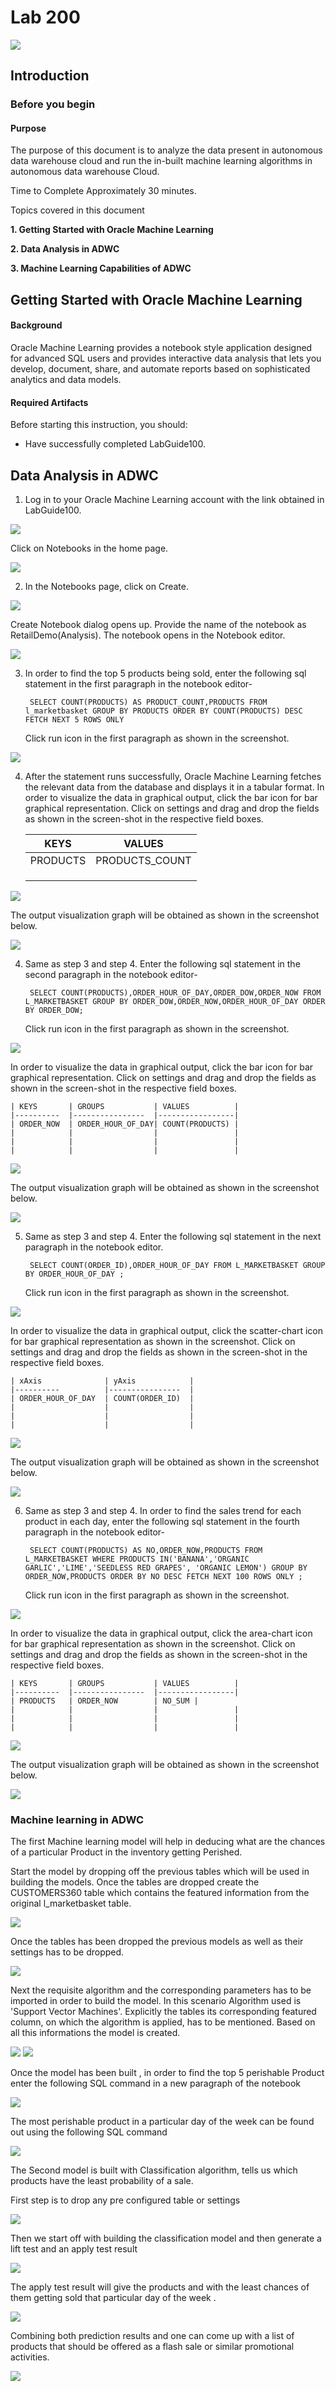 # Lab 200
 

   
   ![](./images/int.png)

## Introduction


### Before you begin
#### Purpose
The purpose of this document is to analyze the data present in autonomous data warehouse cloud and run the in-built machine learning algorithms in autonomous data warehouse Cloud.

Time to Complete
Approximately 30 minutes.

Topics covered in this document

**1. Getting Started with Oracle Machine Learning**

**2. Data Analysis in ADWC**

**3. Machine Learning Capabilities of ADWC**


## Getting Started with Oracle Machine Learning


#### Background

Oracle Machine Learning provides a notebook style application designed for advanced SQL users and provides interactive data analysis that lets you develop, document, share, and automate reports based on sophisticated analytics and data models. 

#### Required Artifacts
Before starting this instruction, you should:
-	Have successfully completed LabGuide100.

## Data Analysis in ADWC
1. Log in to your Oracle Machine Learning account with the link obtained in LabGuide100.

![](./images/login.png)

   Click on Notebooks in the home page.
   
![](./images/notebook.png)


2. In the Notebooks page, click on Create.

![](./images/createnotebook.png)

   Create Notebook dialog opens up. Provide the name of the notebook as RetailDemo(Analysis). The notebook opens in the Notebook editor.

![](./images/createnotebookdialogbox.png)


3. In order to find the top 5 products being sold, enter the following sql statement in the first paragraph in the notebook editor-

        SELECT COUNT(PRODUCTS) AS PRODUCT_COUNT,PRODUCTS FROM l_marketbasket GROUP BY PRODUCTS ORDER BY COUNT(PRODUCTS) DESC FETCH NEXT 5 ROWS ONLY 

   Click run icon in the first paragraph as shown in the screenshot.
   
![](./images/firstsql.png)


4. After the statement runs successfully, Oracle Machine Learning fetches the relevant data from the database and displays it in a tabular format. 
   In order to visualize the data in graphical output, click the bar icon for bar graphical representation.
   Click on settings and drag and drop the fields as shown in the screen-shot in the respective field boxes.
   
    | KEYS       | VALUES           |     
    |----------  |----------------  |
    | PRODUCTS   | PRODUCTS_COUNT   |     
    |            |                  |     
    |            |                  |     
    |            |                  |    

![](./images/firstsqlmid1.png)

   The output visualization graph will be obtained as shown in the screenshot below.

![](./images/firstsqloutput.png)


4. Same as step 3 and step 4. 
   Enter the following sql statement in the second paragraph in the notebook editor-

        SELECT COUNT(PRODUCTS),ORDER_HOUR_OF_DAY,ORDER_DOW,ORDER_NOW FROM L_MARKETBASKET GROUP BY ORDER_DOW,ORDER_NOW,ORDER_HOUR_OF_DAY ORDER BY ORDER_DOW; 

    Click run icon in the first paragraph as shown in the screenshot.

![](./images/secondsql.png)

   In order to visualize the data in graphical output, click the bar icon for bar graphical representation.
   Click on settings and drag and drop the fields as shown in the screen-shot in the respective field boxes.
   
    | KEYS       | GROUPS           | VALUES          |  
    |----------  |----------------  |-----------------|
    | ORDER_NOW  | ORDER_HOUR_OF_DAY| COUNT(PRODUCTS) |    
    |            |                  |                 |
    |            |                  |                 |
    |            |                  |                 |
   
![](./images/secondsqlmid.png)

   The output visualization graph will be obtained as shown in the screenshot below.
   
![](./images/secondsqloutput.png)


5. Same as step 3 and step 4. 
   Enter the following sql statement in the next paragraph in the notebook editor. 

        SELECT COUNT(ORDER_ID),ORDER_HOUR_OF_DAY FROM L_MARKETBASKET GROUP BY ORDER_HOUR_OF_DAY ;
   Click run icon in the first paragraph as shown in the screenshot.

![](./images/thirdsql.png)

   In order to visualize the data in graphical output, click the scatter-chart icon for bar graphical representation as shown in the screenshot.
   Click on settings and drag and drop the fields as shown in the screen-shot in the respective field boxes.
   
    | xAxis              | yAxis            |          
    |----------          |----------------  |
    | ORDER_HOUR_OF_DAY  | COUNT(ORDER_ID)  |                 
    |                    |                  |                 
    |                    |                  |                 
    |                    |                  |                 
   
![](./images/thirdsqlmid.png)

   The output visualization graph will be obtained as shown in the screenshot below.
   
![](./images/thirdsqloutput.png)


6. Same as step 3 and step 4. 
   In order to find the sales trend for each product in each day, enter the following sql statement in the fourth paragraph in the notebook editor-

        SELECT COUNT(PRODUCTS) AS NO,ORDER_NOW,PRODUCTS FROM L_MARKETBASKET WHERE PRODUCTS IN('BANANA','ORGANIC GARLIC','LIME','SEEDLESS RED GRAPES', 'ORGANIC LEMON') GROUP BY ORDER_NOW,PRODUCTS ORDER BY NO DESC FETCH NEXT 100 ROWS ONLY ;
   Click run icon in the first paragraph as shown in the screenshot.

![](./images/fourthsql.png)

   In order to visualize the data in graphical output, click the area-chart icon for bar graphical representation as shown in the screenshot.
   Click on settings and drag and drop the fields as shown in the screen-shot in the respective field boxes.
   
   
    | KEYS       | GROUPS           | VALUES          |  
    |----------  |----------------  |-----------------|
    | PRODUCTS   | ORDER_NOW        | NO_SUM |    
    |            |                  |                 |
    |            |                  |                 |
    |            |                  |                 |
   
![](./images/fourthsqlmid.png)

   The output visualization graph will be obtained as shown in the screenshot below.
   
![](./images/fourthsqloutput.png)



### Machine learning in ADWC

The first Machine learning model will help in deducing what are the chances of a particular Product in the inventory getting Perished.

Start the model by dropping off the previous tables which will be used in building the models.
Once the tables are dropped create the CUSTOMERS360 table which contains the featured information from the original l_marketbasket table.

![](./images/Capture1b.PNG)

Once the tables has been dropped the previous models as well as their settings has to be dropped.

![](./images/Capture2b.PNG)

Next the requisite algorithm and the corresponding parameters has to be imported in order to build the model. In this scenario Algorithm used is 'Support Vector Machines'. Explicitly the tables its corresponding featured column, on which the algorithm is applied, has to be mentioned. Based on all this informations the model is created.

![](./images/Capture3b.PNG)
![](./images/Capture4b.PNG)

Once the model has been built , in order to find the top 5 perishable Product enter the following SQL command in a new paragraph of the notebook

![](./images/Capture5b.PNG)

The most perishable product in a particular day of the week can be found out using the following SQL command 

![](./images/Capture6b.PNG)

The Second model is built with Classification algorithm, tells us which products have the least probability of a sale. 

First step is to drop any pre configured table or settings

![](./images/Capture7b.PNG)

Then we start off with building the classification model and then generate a lift test and an apply test result

![](./images/Capture10.PNG)

The apply test result will give the products and with the least chances of them getting sold that particular day of the week .

![](./images/Capture9b.PNG)

Combining both prediction results and one can come up with a list of products that should be offered as a flash sale or similar promotional activities. 

![](./images/Capture11b.PNG)